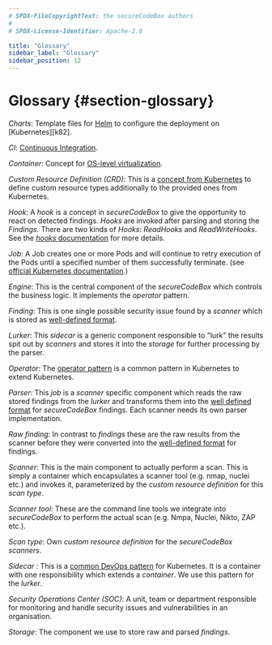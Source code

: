 ```yaml
---
# SPDX-FileCopyrightText: the secureCodeBox authors
#
# SPDX-License-Identifier: Apache-2.0

title: "Glossary"
sidebar_label: "Glossary"
sidebar_position: 12
---
```

# Glossary {#section-glossary}

_Charts_: Template files for [Helm][] to configure the deployment on [Kubernetes][k82].

_CI_: [Continuous Integration][wiki-Continuous-integration].

_Container_: Concept for [OS-level virtualization][wiki-container].

_Custom Resource Definition (CRD)_: This is a [concept from Kubernetes][k8s-custom-resources] to define custom resource types additionally to the provided ones from Kubernetes. 

_Hook_: A _hook_ is a concept in _secureCodeBox_ to give the opportunity to react on detected findings. _Hooks_ are invoked after parsing and storing the _Findings_. There are two kinds of _Hooks_: _ReadHooks_ and _ReadWriteHooks_. See the [_hooks_ documentation](/docs/hooks) for more details.

_Job_: A Job creates one or more Pods and will continue to retry execution of the Pods until a specified number of them successfully terminate. (see [official Kubernetes documentation][k82-job-doc].)

_Engine_: This is the central component of the _secureCodeBox_ which controls the business logic. It implements the _operator_ pattern. 

_Finding_: This is one single possible security issue found by a _scanner_ which is stored as [well-defined format](/docs/api/finding).

_Lurker_: This _sidecar_ is a generic component responsible to "lurk" the results spit out by _scanners_ and stores it into the _storage_ for further processing by the parser. 

_Operator_: The [operator pattern][k82-operator] is a common pattern in Kubernetes to extend Kubernetes.

_Parser_: This _job_ is a _scanner_ specific component which reads the raw stored findings from the _lurker_ and transforms them into the [well defined format](/docs/api/finding) for _secureCodeBox_ findings. Each scanner needs its own parser implementation. 

_Raw finding_: In contrast to _findings_ these are the raw results from the scanner before they were converted into the [well-defined format](/docs/api/finding) for findings.

_Scanner_: This is the main component to actually perform a scan. This is simply a container which encapsulates a scanner tool (e.g. nmap, nuclei etc.) and invokes it, parameterized by the _custom resource definition_ for this _scan type_.

_Scanner tool_: These are the command line tools we integrate into _secureCodeBox_ to perform the actual scan (e.g. Nmpa, Nuclei, Nikto, ZAP etc.). 

_Scan type_: Own _custom resource definition_ for the _secureCodeBox_ _scanners_.

_Sidecar_ : This is a [common DevOps pattern][k8s-sidecar] for Kubernetes. It is a container with one responsibility which extends a _container_. We use this pattern for the _lurker_.

_Security Operations Center (SOC)_: A unit, team or department responsible for monitoring and handle security issues and vulnerabilities in an organisation.

_Storage_: The component we use to store raw and parsed _findings_. 

[helm]:                         https://helm.sh/                  
[k8s]:                          https://kubernetes.io/
[k8s-custom-resources]:         https://kubernetes.io/docs/concepts/extend-kubernetes/api-extension/custom-resources/
[k82-job-doc]:                  https://kubernetes.io/docs/concepts/workloads/controllers/job/
[k82-operator]:                 https://kubernetes.io/docs/concepts/extend-kubernetes/operator/
[k8s-sidecar]:                  https://kubebyexample.com/en/learning-paths/operator-framework/kubernetes-api-fundamentals/side-car-pattern
[wiki-container]:               https://en.wikipedia.org/wiki/OS-level_virtualization
[wiki-Continuous-integration]:  https://en.wikipedia.org/wiki/Continuous_integration
